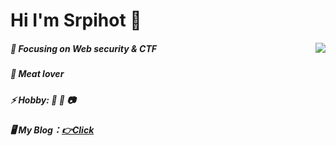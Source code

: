 # Hi I'm Srpihot 👋
<img align="right" src="https://github-readme-stats.vercel.app/api?username=Srpihot&show_icons=true">

##### :orange_book: Focusing on Web security & CTF
##### :meat_on_bone: Meat lover
##### ⚡ Hobby: 🏀 🎸 📷
##### 🖥 My Blog：[👉Click](http://srpihot.site)
